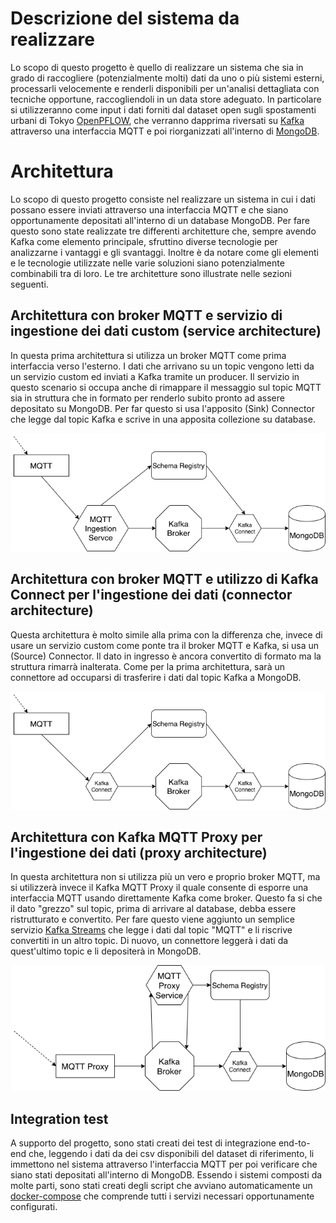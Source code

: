 # Descrizione del sistema da realizzare

Lo scopo di questo progetto è quello di realizzare un sistema che sia in grado di raccogliere (potenzialmente molti) dati da uno o più sistemi esterni, processarli velocemente e renderli disponibili per un'analisi dettagliata con tecniche opportune, raccogliendoli in un data store adeguato. In particolare si utilizzeranno come input i dati forniti dal dataset open sugli spostamenti urbani di Tokyo [OpenPFLOW](https://github.com/sekilab/OpenPFLOW), che verranno dapprima riversati su [Kafka](https://kafka.apache.org/) attraverso una interfaccia MQTT e poi riorganizzati all'interno di [MongoDB](https://www.mongodb.com/).

# Architettura

Lo scopo di questo progetto consiste nel realizzare un sistema in cui i dati possano essere inviati attraverso una interfaccia MQTT e che siano opportunamente depositati all'interno di un database MongoDB. Per fare questo sono state realizzate tre differenti architetture che, sempre avendo Kafka come elemento principale, sfruttino diverse tecnologie per analizzarne i vantaggi e gli svantaggi. Inoltre è da notare come gli elementi e le tecnologie utilizzate nelle varie soluzioni siano potenzialmente combinabili tra di loro. Le tre architetture sono illustrate nelle sezioni seguenti.

## Architettura con broker MQTT e servizio di ingestione dei dati custom (service architecture)
In questa prima architettura si utilizza un broker MQTT come prima interfaccia verso l'esterno. I dati che arrivano su un topic vengono letti da un servizio custom ed inviati a Kafka tramite un producer. Il servizio in questo scenario si occupa anche di rimappare il messaggio sul topic MQTT sia in struttura che in formato per renderlo subito pronto ad assere depositato su MongoDB. Per far questo si usa l'apposito (Sink) Connector che legge dal topic Kafka e scrive in una apposita collezione su database.

![Service architecture](service-architecture.png)

## Architettura con broker MQTT e utilizzo di Kafka Connect per l'ingestione dei dati (connector architecture)
Questa architettura è molto simile alla prima con la differenza che, invece di usare un servizio custom come ponte tra il broker MQTT e Kafka, si usa un (Source) Connector. Il dato in ingresso è ancora convertito di formato ma la struttura rimarrà inalterata. Come per la prima architettura, sarà un connettore ad occuparsi di trasferire i dati dal topic Kafka a MongoDB. 

![Connector architecture](connector-architecture.png)

## Architettura con Kafka MQTT Proxy per l'ingestione dei dati (proxy architecture)
In questa architettura non si utilizza più un vero e proprio broker MQTT, ma si utilizzerà invece il Kafka MQTT Proxy il quale consente di esporre una interfaccia MQTT usando direttamente Kafka come broker. Questo fa si che il dato "grezzo" sul topic, prima di arrivare al database, debba essere ristrutturato e convertito. Per fare questo viene aggiunto un semplice servizio [Kafka Streams](https://kafka.apache.org/documentation/streams/) che legge i dati dal topic "MQTT" e li riscrive convertiti in un altro topic. Di nuovo, un connettore leggerà i dati da quest'ultimo topic e li depositerà in MongoDB.

![Proxy architecture](proxy-architecture.png)

## Integration test

A supporto del progetto, sono stati creati dei test di integrazione end-to-end che, leggendo i dati da dei csv disponibili del dataset di riferimento, li immettono nel sistema attraverso l'interfaccia MQTT per poi verificare che siano stati depositati all'interno di MongoDB. Essendo i sistemi composti da molte parti, sono stati creati degli script che avviano automaticamente un [docker-compose](https://docs.docker.com/compose/) che comprende tutti i servizi necessari opportunamente configurati. 

